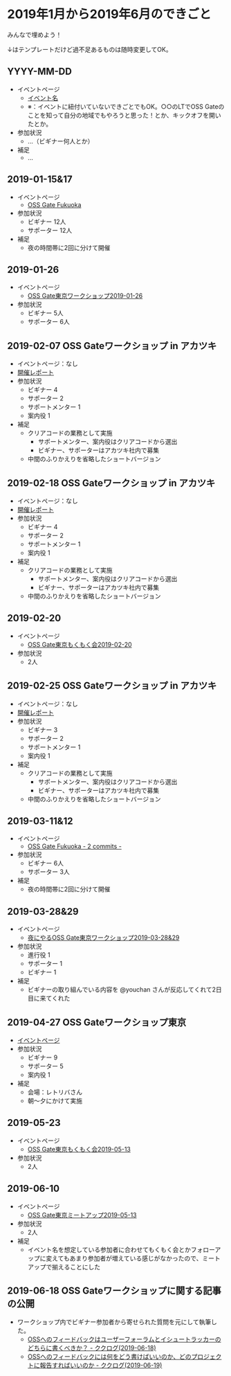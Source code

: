 # 2019年1月から2019年6月のできごと

みんなで埋めよう！

↓はテンプレートだけど過不足あるものは随時変更してOK。

## YYYY-MM-DD

* イベントページ
  * [イベント名](https://oss-gate.doorkeeper.jp/events/EVENT_ID)
  * ※：イベントに紐付いていないできごとでもOK。○○のLTでOSS Gateのことを知って自分の地域でもやろうと思った！とか、キックオフを開いたとか。
* 参加状況
  * ...（ビギナー何人とか）
* 補足
  * ...

## 2019-01-15&17

* イベントページ
  * [OSS Gate Fukuoka](https://oss-gate-fukuoka.connpass.com/event/111602/)
* 参加状況
  * ビギナー 12人
  * サポーター 12人
* 補足
  * 夜の時間帯に2回に分けて開催

## 2019-01-26

* イベントページ
  * [OSS Gate東京ワークショップ2019-01-26](https://oss-gate.doorkeeper.jp/events/84571)
* 参加状況
  * ビギナー 5人
  * サポーター 6人

## 2019-02-07 OSS Gateワークショップ in アカツキ

* イベントページ：なし
* [開催レポート](https://www.clear-code.com/blog/2019/5/29.html)
* 参加状況
  * ビギナー 4
  * サポーター 2
  * サポートメンター 1
  * 案内役 1
* 補足
  * クリアコードの業務として実施
    * サポートメンター、案内役はクリアコードから選出
    * ビギナー、サポーターはアカツキ社内で募集
  * 中間のふりかえりを省略したショートバージョン

## 2019-02-18 OSS Gateワークショップ in アカツキ
* イベントページ：なし
* [開催レポート](https://www.clear-code.com/blog/2019/5/29.html)
* 参加状況
  * ビギナー 4
  * サポーター 2
  * サポートメンター 1
  * 案内役 1
* 補足
  * クリアコードの業務として実施
    * サポートメンター、案内役はクリアコードから選出
    * ビギナー、サポーターはアカツキ社内で募集
  * 中間のふりかえりを省略したショートバージョン

## 2019-02-20

* イベントページ
  * [OSS Gate東京もくもく会2019-02-20](https://github.com/oss-gate/workshop/issues/1110)
* 参加状況
  * 2人

## 2019-02-25 OSS Gateワークショップ in アカツキ
* イベントページ：なし
* [開催レポート](https://www.clear-code.com/blog/2019/5/29.html)
* 参加状況
  * ビギナー 3
  * サポーター 2
  * サポートメンター 1
  * 案内役 1
* 補足
  * クリアコードの業務として実施
    * サポートメンター、案内役はクリアコードから選出
    * ビギナー、サポーターはアカツキ社内で募集
  * 中間のふりかえりを省略したショートバージョン

## 2019-03-11&12

* イベントページ
  * [OSS Gate Fukuoka - 2 commits -](https://oss-gate-fukuoka.connpass.com/event/121702/)
* 参加状況
  * ビギナー 6人
  * サポーター 3人
* 補足
  * 夜の時間帯に2回に分けて開催

## 2019-03-28&29

* イベントページ
  * [夜にやるOSS Gate東京ワークショップ2019-03-28&29](https://oss-gate.doorkeeper.jp/events/88180)
* 参加状況
  * 進行役 1
  * サポーター 1
  * ビギナー 1
* 補足
  * ビギナーの取り組んでいる内容を @youchan さんが反応してくれて2日目に来てくれた


## 2019-04-27 OSS Gateワークショップ東京
* [イベントページ](https://oss-gate.doorkeeper.jp/events/86158)
* 参加状況
  * ビギナー 9
  * サポーター 5
  * 案内役 1
* 補足
  * 会場：レトリバさん
  * 朝～夕にかけて実施

## 2019-05-23

* イベントページ
  * [OSS Gate東京もくもく会2019-05-13](https://github.com/oss-gate/workshop/issues/1210)
* 参加状況
  * 2人

## 2019-06-10

* イベントページ
  * [OSS Gate東京ミートアップ2019-05-13](https://github.com/oss-gate/workshop/issues/1211)
* 参加状況
  * 2人
* 補足
  * イベント名を想定している参加者に合わせてもくもく会とかフォローアップに変えてもあまり参加者が増えている感じがなかったので、ミートアップで揃えることにした

## 2019-06-18 OSS Gateワークショップに関する記事の公開

* ワークショップ内でビギナー参加者から寄せられた質問を元にして執筆した。
  * [OSSへのフィードバックはユーザーフォーラムとイシュートラッカーのどちらに書くべきか？ - ククログ(2019-06-18)](https://www.clear-code.com/blog/2019/6/18.html)
  * [OSSへのフィードバックには何をどう書けばいいのか、どのプロジェクトに報告すればいいのか - ククログ(2019-06-19)](https://www.clear-code.com/blog/2019/6/19.html)
